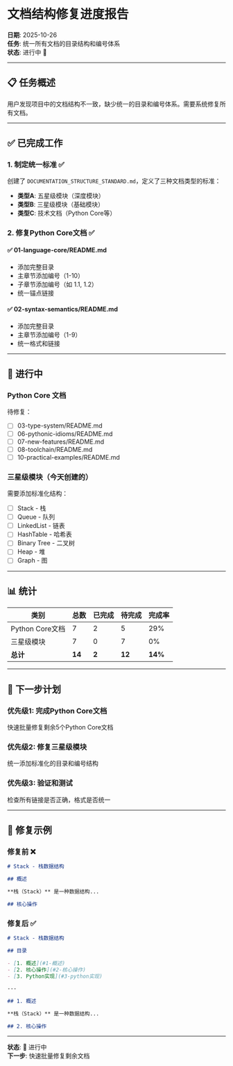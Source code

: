 # 文档结构修复进度报告

**日期**: 2025-10-26  
**任务**: 统一所有文档的目录结构和编号体系  
**状态**: 进行中 🔄

---

## 📋 任务概述

用户发现项目中的文档结构不一致，缺少统一的目录和编号体系。需要系统修复所有文档。

---

## ✅ 已完成工作

### 1. 制定统一标准 ✅

创建了 `DOCUMENTATION_STRUCTURE_STANDARD.md`，定义了三种文档类型的标准：

- **类型A**: 五星级模块（深度模块）
- **类型B**: 三星级模块（基础模块）
- **类型C**: 技术文档（Python Core等）

### 2. 修复Python Core文档 ✅

#### ✅ 01-language-core/README.md
- 添加完整目录
- 主章节添加编号（1-10）
- 子章节添加编号（如 1.1, 1.2）
- 统一锚点链接

#### ✅ 02-syntax-semantics/README.md
- 添加完整目录
- 主章节添加编号（1-9）
- 统一格式和链接

---

## 🔄 进行中

### Python Core 文档

待修复：
- [ ] 03-type-system/README.md
- [ ] 06-pythonic-idioms/README.md
- [ ] 07-new-features/README.md
- [ ] 08-toolchain/README.md
- [ ] 10-practical-examples/README.md

### 三星级模块（今天创建的）

需要添加标准化结构：
- [ ] Stack - 栈
- [ ] Queue - 队列
- [ ] LinkedList - 链表
- [ ] HashTable - 哈希表
- [ ] Binary Tree - 二叉树
- [ ] Heap - 堆
- [ ] Graph - 图

---

## 📊 统计

| 类别 | 总数 | 已完成 | 待完成 | 完成率 |
|------|------|--------|--------|--------|
| Python Core文档 | 7 | 2 | 5 | 29% |
| 三星级模块 | 7 | 0 | 7 | 0% |
| **总计** | **14** | **2** | **12** | **14%** |

---

## 🎯 下一步计划

### 优先级1: 完成Python Core文档
快速批量修复剩余5个Python Core文档

### 优先级2: 修复三星级模块
统一添加标准化的目录和编号结构

### 优先级3: 验证和测试
检查所有链接是否正确，格式是否统一

---

## 📝 修复示例

### 修复前 ❌
```markdown
# Stack - 栈数据结构

## 概述

**栈（Stack）** 是一种数据结构...

## 核心操作
```

### 修复后 ✅
```markdown
# Stack - 栈数据结构

## 目录

- [1. 概述](#1-概述)
- [2. 核心操作](#2-核心操作)
- [3. Python实现](#3-python实现)

---

## 1. 概述

**栈（Stack）** 是一种数据结构...

## 2. 核心操作
```

---

**状态**: 🔄 进行中  
**下一步**: 快速批量修复剩余文档

